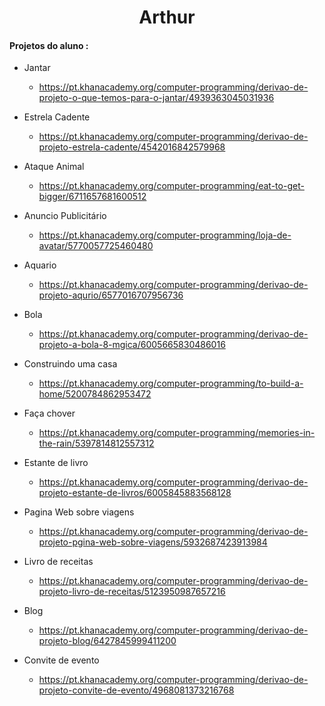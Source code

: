 

<div style="text-align : center" ><h1> Arthur </h1> </div>



#### Projetos do aluno :

* Jantar 

  * https://pt.khanacademy.org/computer-programming/derivao-de-projeto-o-que-temos-para-o-jantar/4939363045031936



* Estrela Cadente

  * https://pt.khanacademy.org/computer-programming/derivao-de-projeto-estrela-cadente/4542016842579968



* Ataque Animal 

  * https://pt.khanacademy.org/computer-programming/eat-to-get-bigger/6711657681600512



* Anuncio Publicitário

  * https://pt.khanacademy.org/computer-programming/loja-de-avatar/5770057725460480

  

* Aquario 

  * https://pt.khanacademy.org/computer-programming/derivao-de-projeto-aqurio/6577016707956736



* Bola

  *  https://pt.khanacademy.org/computer-programming/derivao-de-projeto-a-bola-8-mgica/6005665830486016



* Construindo uma casa

  *  https://pt.khanacademy.org/computer-programming/to-build-a-home/5200784862953472

  

* Faça chover

  *  https://pt.khanacademy.org/computer-programming/memories-in-the-rain/5397814812557312

  

* Estante de livro

  *  https://pt.khanacademy.org/computer-programming/derivao-de-projeto-estante-de-livros/6005845883568128

  

* Pagina Web sobre viagens

  *  https://pt.khanacademy.org/computer-programming/derivao-de-projeto-pgina-web-sobre-viagens/5932687423913984

  

* Livro de receitas

  * https://pt.khanacademy.org/computer-programming/derivao-de-projeto-livro-de-receitas/5123950987657216

  

* Blog 

  * https://pt.khanacademy.org/computer-programming/derivao-de-projeto-blog/6427845999411200

  

* Convite de evento

  *  https://pt.khanacademy.org/computer-programming/derivao-de-projeto-convite-de-evento/4968081373216768

  
